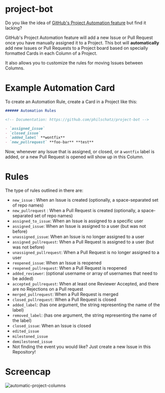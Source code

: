# project-bot

Do you like the idea of [GitHub's Project Automation feature](https://github.com/blog/2458-keep-your-project-boards-up-to-date-automatically)
but find it lacking?

GitHub's Project Automation feature will add a new Issue or Pull Request once you have manually assigned it to a Project. This bot will **automatically** add new Issues or Pull Requests to a Project board based on specially formatted Cards in each Column of a Project.

It also allows you to customize the rules for moving Issues between Columns.

# Example Automation Card

To create an Automation Rule, create a Card in a Project like this:

```md
###### Automation Rules

<!-- Documentation: https://github.com/philschatz/project-bot -->

- `assigned_issue`
- `closed_issue`
- `added_label` **wontfix**
- `new_pullrequest` **foo-bar** **test**
```

Now, whenever any Issue that is assigned, or closed, or a `wontfix` label is added, or a new Pull Request is opened will show up in this Column.


# Rules

The type of rules outlined in there are:

- `new_issue` : When an Issue is created (optionally, a space-separated set of repo names)
- `new_pullrequest` : When a Pull Request is created (optionally, a space-separated set of repo names)
- `assigned_to_issue`: When an Issue is assigned to a specific user
- `assigned_issue`: When an Issue is assigned to a user (but was not before)
- `unassigned_issue`: When an Issue is no longer assigned to a user
- `assigned_pullrequest`: When a Pull Request is assigned to a user (but was not before)
- `unassigned_pullrequest`: When a Pull Request is no longer assigned to a user
- `reopened_issue`: When an Issue is reopened
- `reopened_pullrequest`: When a Pull Request is reopened
- `added_reviewer`: (optional username or array of usernames that need to be added)
- `accepted_pullrequest`: When at least one Reviewer Accepted, and there are no Rejections on a Pull request
- `merged_pullrequest`: When a Pull Request is merged
- `closed_pullrequest`: When a Pull Request is closed
- `added_label`: (has one argument, the string representing the name of the label)
- `removed_label`: (has one argument, the string representing the name of the label)
- `closed_issue`: When an Issue is closed
- `edited_issue`
- `milestoned_issue`
- `demilestoned_issue`
- Not finding the event you would like? Just create a new Issue in this Repository!


# Screencap

![automatic-project-columns](https://user-images.githubusercontent.com/253202/37872089-ad7d21ea-2fcd-11e8-81ba-7f3977c102cf.gif)
